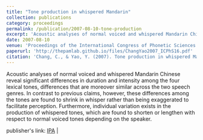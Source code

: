 ```yaml
---
title: "Tone production in whispered Mandarin"
collection: publications
category: proceedings
permalink: /publication/2007-08-10-tone-production
excerpt: 'Acoustic analyses of normal voiced and whispered Mandarin Chinese reveal significant differences in duration and intensity among...'
date: 2007-08-10
venue: 'Proceedings of the International Congress of Phonetic Sciences'
paperurl: 'http://thepamlab.github.io/files/ChangYao2007_ICPhS16.pdf'
citation: 'Chang, C., & Yao, Y. (2007). Tone production in whispered Mandarin. In J. Trouvain & W. J. Barry (Eds.), <i>Proceedings of the 16th International Congress of Phonetic Sciences</i> (pp. 1085–1088). Dudweiler, Germany: Pirrot.'
---
```


Acoustic analyses of normal voiced and whispered Mandarin Chinese reveal significant differences in duration and intensity among the four lexical tones, differences that are moreover similar across the two speech genres. In contrast to previous claims, however, these differences among the tones are found to shrink in whisper rather than being exaggerated to facilitate perception. Furthermore, individual variation exists in the production of whispered tones, which are found to shorten or lengthen with respect to normal voiced tones depending on the speaker.

publisher's link: <a href='http://www.icphs2007.de/conference/Papers/1655/index.html' target="_blank">IPA</a> |
